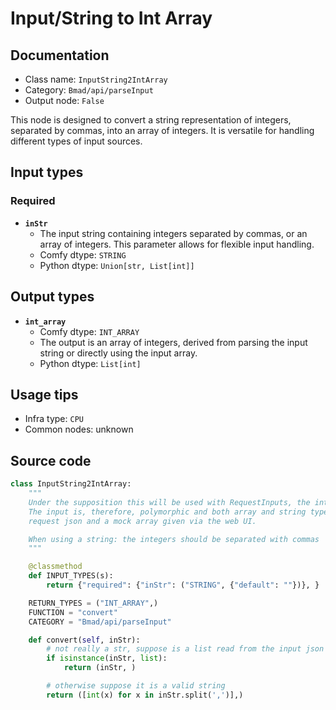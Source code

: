 # Input/String to Int Array
## Documentation
- Class name: `InputString2IntArray`
- Category: `Bmad/api/parseInput`
- Output node: `False`

This node is designed to convert a string representation of integers, separated by commas, into an array of integers. It is versatile for handling different types of input sources.
## Input types
### Required
- **`inStr`**
    - The input string containing integers separated by commas, or an array of integers. This parameter allows for flexible input handling.
    - Comfy dtype: `STRING`
    - Python dtype: `Union[str, List[int]]`
## Output types
- **`int_array`**
    - Comfy dtype: `INT_ARRAY`
    - The output is an array of integers, derived from parsing the input string or directly using the input array.
    - Python dtype: `List[int]`
## Usage tips
- Infra type: `CPU`
- Common nodes: unknown


## Source code
```python
class InputString2IntArray:
    """
    Under the supposition this will be used with RequestInputs, the integers may already come as an array.
    The input is, therefore, polymorphic and both array and string types are accepted as inputs to both allow a valid
    request json and a mock array given via the web UI.

    When using a string: the integers should be separated with commas
    """

    @classmethod
    def INPUT_TYPES(s):
        return {"required": {"inStr": ("STRING", {"default": ""})}, }

    RETURN_TYPES = ("INT_ARRAY",)
    FUNCTION = "convert"
    CATEGORY = "Bmad/api/parseInput"

    def convert(self, inStr):
        # not really a str, suppose is a list read from the input json
        if isinstance(inStr, list):
            return (inStr, )

        # otherwise suppose it is a valid string
        return ([int(x) for x in inStr.split(',')],)

```

